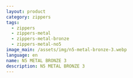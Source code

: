 ```yaml
---
layout: product
category: zippers
tags:
  - zippers
  - zippers-metal
  - zippers-metal-bronze
  - zippers-metal-no5
image_main: /assets/img/n5-metal-bronze-3.webp
language: en
name: N5 METAL BRONZE 3
description: N5 METAL BRONZE 3
---
```

